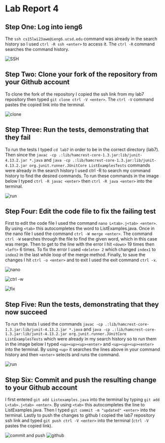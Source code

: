# Lab Report 4

## Step One: Log into ieng6
The `ssh cs15lwi23awe@ieng6.ucsd.edu` command was already in the search history so I used `ctrl -R ssh <enter>` to access it. The `ctrl -R` command searches the command history.  

![SSH](https://user-images.githubusercontent.com/122580017/221382912-67ccba61-10ba-4ce2-9559-218b8e15ebb0.png)


## Step Two: Clone your fork of the repository from your Github account
To clone the fork of the repository I copied the ssh link from my lab7 repository then typed `git clone ctrl -V <enter>`. The `ctrl -V` command pastes the copied link into the terminal. 

![clone](https://user-images.githubusercontent.com/122580017/221383116-4ff9d90f-b80c-44b6-8a47-e8d9b3897b75.png)


## Step Three: Run the tests, demonstrating that they fail
To run the tests I typed `cd lab7` in order to be in the correct directory (lab7). Then since the `javac -cp .:lib/hamcrest-core-1.3.jar:lib/junit-4.13.2.jar *.java` and `java -cp .:lib/hamcrest-core-1.3.jar:lib/junit-4.13.2.jar org.junit.runner.JUnitCore ListExamplesTests` commands were already in the search history I used ctrl -R to search my command history to find the desired commands. To run these commands in the image below I typed `ctrl -R javac <enter>` then `ctrl -R java <enter>` into the terminal. 

![run](https://user-images.githubusercontent.com/122580017/221383266-879e276c-3270-43ac-856b-8f9dde5f5e95.png)


## Step Four: Edit the code file to fix the failing test
First to edit the code file I used the command `nano L<tab>.j<tab> <enter>`. By using `<tab>` this autocompletes the word to ListExamples.java. Once in the nano file I used the command `ctrl -W merge <enter>`. The command `ctrl -W` searches through the file to find the given word, which in this case was merge. Then to get to the line with the error I hit `<down>` 19 times then `<left>` 6 times. To fix the error I used `<delete> 2` which changed `index1` to `index2` in the last while loop of the merge method. Finally, to save the changes I hit `ctrl -o <enter>` and to exit I used the exit command `ctrl -x`.

![nano](https://user-images.githubusercontent.com/122580017/221383368-ff5b5982-65a1-4b2a-a8bd-4c971a4b78fb.png)

![ctrl -w](https://user-images.githubusercontent.com/122580017/221383391-f2ae3777-01b2-4b60-870b-359afe59f118.png)

![fix](https://user-images.githubusercontent.com/122580017/221383496-c5d1a5c0-0d1d-4fb6-8b88-0634178443b4.png)


## Step Five: Run the tests, demonstrating that they now succeed
To run the tests I used the commands `javac -cp .:lib/hamcrest-core-1.3.jar:lib/junit-4.13.2.jar *.java` and `java -cp .:lib/hamcrest-core-1.3.jar:lib/junit-4.13.2.jar org.junit.runner.JUnitCore ListExamplesTests` which were already in my search history so to run them in the image below I typed `<up><up><up><enter>` and `<up><up><up><enter>` into the terminal. By using `<up>` it searches the lines above in your command history and then `<enter>` selects and runs the command. 
 
![run](https://user-images.githubusercontent.com/122580017/221384401-1f59cfe4-d7e8-4cc5-a9ab-8df0c8ebbb56.png)


## Step Six: Commit and push the resulting change to your Github account 
I first entered `git add Listexamples.java` into the terminal by typing `git add L<tab>.j<tab> <enter>`. By using `<tab>` this autocompletes the line to ListExamples.java. Then I typed `git commit -m "updated" <enter>` into the terminal. Lastly to push the changes to github I copied the lab7 repository ssh link and typed `git push ctrl -V <enter>` into the terminal (`ctrl -V` pastes the copied link).

![commit and push](https://user-images.githubusercontent.com/122580017/221384685-e8ab7990-4881-43ae-b681-eb4abda4077a.png)
![github](https://user-images.githubusercontent.com/122580017/221385053-100d03b9-d9ec-4c72-a9ef-a0b9165a9352.png)

